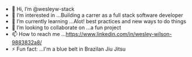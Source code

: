 - 👋 Hi, I’m @wesleyw-stack
- 👀 I’m interested in ...Building a carrer as a full stack software developer
- 🌱 I’m currently learning ...Alot! best practices and new ways to do things
- 💞️ I’m looking to collaborate on ...a fun project
- 📫 How to reach me ...https://www.linkedin.com/in/wesley-wilson-9883832a8/
- ⚡ Fun fact: ...I'm a blue belt in Brazilan Jiu Jitsu


<!---
wesleyw-stack/wesleyw-stack is a ✨ special ✨ repository because its `README.md` (this file) appears on your GitHub profile.
You can click the Preview link to take a look at your changes.
--->
